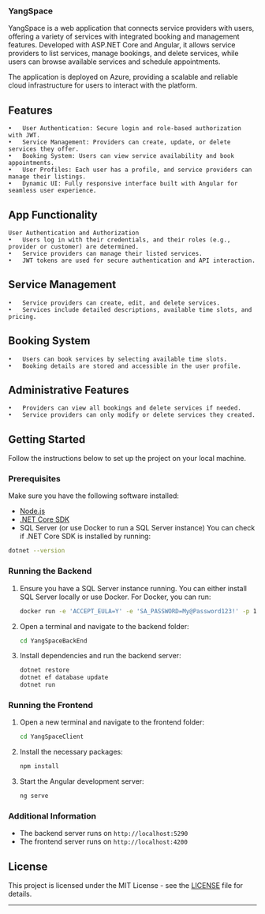 ### YangSpace

YangSpace is a web application that connects service providers with users, offering a variety of services with integrated booking and management features. Developed with ASP.NET Core and Angular, it allows service providers to list services, manage bookings, and delete services, while users can browse available services and schedule appointments.

The application is deployed on Azure, providing a scalable and reliable cloud infrastructure for users to interact with the platform.

## Features
	•	User Authentication: Secure login and role-based authorization with JWT.
	•	Service Management: Providers can create, update, or delete services they offer.
	•	Booking System: Users can view service availability and book appointments.
	•	User Profiles: Each user has a profile, and service providers can manage their listings.
	•	Dynamic UI: Fully responsive interface built with Angular for seamless user experience.

## App Functionality
    User Authentication and Authorization
	•	Users log in with their credentials, and their roles (e.g., provider or customer) are determined.
	•	Service providers can manage their listed services.
	•	JWT tokens are used for secure authentication and API interaction.

## Service Management
	•	Service providers can create, edit, and delete services.
	•	Services include detailed descriptions, available time slots, and pricing.

## Booking System
	•	Users can book services by selecting available time slots.
	•	Booking details are stored and accessible in the user profile.

## Administrative Features
	•	Providers can view all bookings and delete services if needed.
	•	Service providers can only modify or delete services they created.

## Getting Started

Follow the instructions below to set up the project on your local machine.

### Prerequisites

Make sure you have the following software installed:
- [Node.js](https://nodejs.org/)
- [.NET Core SDK](https://dotnet.microsoft.com/download)
- SQL Server (or use Docker to run a SQL Server instance)
You can check if .NET Core SDK is installed by running:

```bash
dotnet --version
```

### Running the Backend
1. Ensure you have a SQL Server instance running. You can either install SQL Server locally or use Docker. For Docker, you can run:
   
   ```bash
   docker run -e 'ACCEPT_EULA=Y' -e 'SA_PASSWORD=My@Password123!' -p 1433:1433 -d mcr.microsoft.com/mssql/server:2019-latest
   ```
   
3. Open a terminal and navigate to the backend folder:

    ```bash
    cd YangSpaceBackEnd
    ```

4. Install dependencies and run the backend server:

    ```bash
    dotnet restore
    dotnet ef database update
    dotnet run
    ```

### Running the Frontend

1. Open a new terminal and navigate to the frontend folder:

    ```bash
    cd YangSpaceClient
    ```

2. Install the necessary packages:

    ```bash
    npm install
    ```

3. Start the Angular development server:

    ```bash
    ng serve
    ```

### Additional Information

- The backend server runs on `http://localhost:5290`
- The frontend server runs on `http://localhost:4200`

## License

This project is licensed under the MIT License - see the [LICENSE](LICENSE) file for details.

---
